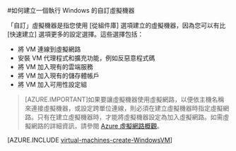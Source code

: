 <properties 
	pageTitle="在 Azure 中建立一個執行 Windows 的自訂虛擬機器" 
	description="了解如何在 Azure 中建立一個執行 Windows 的自訂虛擬機器。" 
	services="virtual-machines" 
	documentationCenter="" 
	authors="KBDAzure" 
	manager="timlt" 
	editor=""/>


<tags 
	ms.service="virtual-machines" 
	ms.workload="infrastructure-services" 
	ms.tgt_pltfrm="vm-windows" 
	ms.devlang="na" 
	ms.topic="article" 
	ms.date="04/29/2015" 
	ms.author="kathydav"/>

#如何建立一個執行 Windows 的自訂虛擬機器

「自訂」虛擬機器是指您使用 [從組件庫] 選項建立的虛擬機器，因為您可以有比 [快速建立] 選項更多的設定選擇。這些選擇包括：

- 將 VM 連線到虛擬網路
- 安裝 VM 代理程式和擴充功能，例如反惡意程式碼 
- 將 VM 加入現有的雲端服務
- 將 VM 加入現有的儲存體帳戶
- 將 VM 加入可用性設定組

> [AZURE.IMPORTANT]如果要讓虛擬機器使用虛擬網路，以便依主機名稱來連接虛擬機器，或設定跨單位連線，則必須在建立虛擬機器時指定虛擬網路。只有在建立虛擬機器時，才能將虛擬機器設定為加入虛擬網路。如需虛擬網路的詳細資訊，請參閱 [Azure 虛擬網路概觀](http://go.microsoft.com/fwlink/p/?LinkID=294063)。

[AZURE.INCLUDE [virtual-machines-create-WindowsVM](../../includes/virtual-machines-create-WindowsVM.md)]


 

<!---HONumber=July15_HO2-->